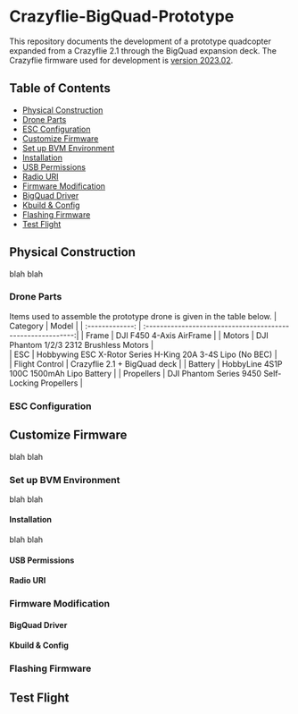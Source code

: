 # Crazyflie-BigQuad-Prototype
This repository documents the development of a prototype quadcopter expanded from a Crazyflie 2.1 through the BigQuad expansion deck. The Crazyflie firmware used for development is [version 2023.02](https://github.com/bitcraze/crazyflie-firmware/releases/tag/2023.02).

## Table of Contents
* [Physical Construction](#physical-construction)
 * [Drone Parts](#drone-parts)
 * [ESC Configuration](#ESC-Configuration)
* [Customize Firmware](#Customize-Firmware)
 * [Set up BVM Environment](#Set-up-BVM-Environment)
 * [Installation](#Installation)
 * [USB Permissions](#USB-Permissions)
 * [Radio URI](#Radio-URI)
 * [Firmware Modification](#Firmware-Modification)
  * [BigQuad Driver](#BigQuad-Driver)
  * [Kbuild & Config](#Kbuild-&-Config)
 * [Flashing Firmware](#Flashing-Firmware)
* [Test Flight](#Test-Flight)


## Physical Construction
blah blah

### Drone Parts
Items used to assemble the prototype drone is given in the table below.
| Category        | Model                                                       | 
| :-------------: | :----------------------------------------------------------:| 
| Frame           | DJI F450 4-Axis AirFrame                                    | 
| Motors          | DJI Phantom 1/2/3 2312 Brushless Motors                     |  
| ESC             | Hobbywing ESC X-Rotor Series H-King 20A 3-4S Lipo (No BEC)  |  
| Flight Control  | Crazyflie 2.1 + BigQuad deck                                |
| Battery         | HobbyLine 4S1P 100C 1500mAh Lipo Battery                    |
| Propellers      | DJI Phantom Series 9450 Self-Locking Propellers             |

### ESC Configuration


## Customize Firmware
blah blah


### Set up BVM Environment
blah blah

#### Installation
blah blah

#### USB Permissions

#### Radio URI

### Firmware Modification

#### BigQuad Driver

#### Kbuild & Config

### Flashing Firmware

## Test Flight


